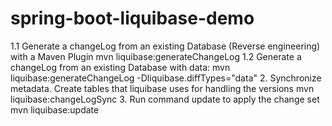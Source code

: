 # spring-boot-liquibase-demo
1.1 Generate a changeLog from an existing Database (Reverse engineering) with a Maven Plugin
  mvn liquibase:generateChangeLog
1.2 Generate a changeLog from an existing Database with data:
  mvn liquibase:generateChangeLog -Dliquibase.diffTypes="data"
2. Synchronize metadata. Create tables that liquibase uses for handling the versions
  mvn liquibase:changeLogSync
3. Run command update to apply the change set
  mvn liquibase:update

